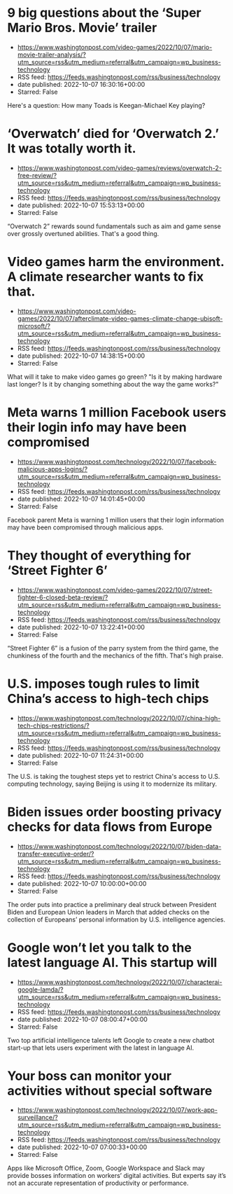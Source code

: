 # 9 big questions about the ‘Super Mario Bros. Movie’ trailer
 - https://www.washingtonpost.com/video-games/2022/10/07/mario-movie-trailer-analysis/?utm_source=rss&utm_medium=referral&utm_campaign=wp_business-technology
 - RSS feed: https://feeds.washingtonpost.com/rss/business/technology
 - date published: 2022-10-07 16:30:16+00:00
 - Starred: False

Here's a question: How many Toads is Keegan-Michael Key playing?

# ‘Overwatch’ died for ‘Overwatch 2.’ It was totally worth it.
 - https://www.washingtonpost.com/video-games/reviews/overwatch-2-free-review/?utm_source=rss&utm_medium=referral&utm_campaign=wp_business-technology
 - RSS feed: https://feeds.washingtonpost.com/rss/business/technology
 - date published: 2022-10-07 15:53:13+00:00
 - Starred: False

“Overwatch 2” rewards sound fundamentals such as aim and game sense over grossly overtuned abilities. That's a good thing.

# Video games harm the environment. A climate researcher wants to fix that.
 - https://www.washingtonpost.com/video-games/2022/10/07/afterclimate-video-games-climate-change-ubisoft-microsoft/?utm_source=rss&utm_medium=referral&utm_campaign=wp_business-technology
 - RSS feed: https://feeds.washingtonpost.com/rss/business/technology
 - date published: 2022-10-07 14:38:15+00:00
 - Starred: False

What will it take to make video games go green? "Is it by making hardware last longer? Is it by changing something about the way the game works?"

# Meta warns 1 million Facebook users their login info may have been compromised
 - https://www.washingtonpost.com/technology/2022/10/07/facebook-malicious-apps-logins/?utm_source=rss&utm_medium=referral&utm_campaign=wp_business-technology
 - RSS feed: https://feeds.washingtonpost.com/rss/business/technology
 - date published: 2022-10-07 14:01:45+00:00
 - Starred: False

Facebook parent Meta is warning 1 million users that their login information may have been compromised through malicious apps.

# They thought of everything for ‘Street Fighter 6’
 - https://www.washingtonpost.com/video-games/2022/10/07/street-fighter-6-closed-beta-review/?utm_source=rss&utm_medium=referral&utm_campaign=wp_business-technology
 - RSS feed: https://feeds.washingtonpost.com/rss/business/technology
 - date published: 2022-10-07 13:22:41+00:00
 - Starred: False

“Street Fighter 6” is a fusion of the parry system from the third game, the chunkiness of the fourth and the mechanics of the fifth. That's high praise.

# U.S. imposes tough rules to limit China’s access to high-tech chips
 - https://www.washingtonpost.com/technology/2022/10/07/china-high-tech-chips-restrictions/?utm_source=rss&utm_medium=referral&utm_campaign=wp_business-technology
 - RSS feed: https://feeds.washingtonpost.com/rss/business/technology
 - date published: 2022-10-07 11:24:31+00:00
 - Starred: False

The U.S. is taking the toughest steps yet to restrict China's access to U.S. computing technology, saying Beijing is using it to modernize its military.

# Biden issues order boosting privacy checks for data flows from Europe
 - https://www.washingtonpost.com/technology/2022/10/07/biden-data-transfer-executive-order/?utm_source=rss&utm_medium=referral&utm_campaign=wp_business-technology
 - RSS feed: https://feeds.washingtonpost.com/rss/business/technology
 - date published: 2022-10-07 10:00:00+00:00
 - Starred: False

The order puts into practice a preliminary deal struck between President Biden and European Union leaders in March that added checks on the collection of Europeans’ personal information by U.S. intelligence agencies.

# Google won’t let you talk to the latest language AI. This startup will
 - https://www.washingtonpost.com/technology/2022/10/07/characterai-google-lamda/?utm_source=rss&utm_medium=referral&utm_campaign=wp_business-technology
 - RSS feed: https://feeds.washingtonpost.com/rss/business/technology
 - date published: 2022-10-07 08:00:47+00:00
 - Starred: False

Two top artificial intelligence talents left Google to create a new chatbot start-up that lets users experiment with the latest in language AI.

# Your boss can monitor your activities without special software
 - https://www.washingtonpost.com/technology/2022/10/07/work-app-surveillance/?utm_source=rss&utm_medium=referral&utm_campaign=wp_business-technology
 - RSS feed: https://feeds.washingtonpost.com/rss/business/technology
 - date published: 2022-10-07 07:00:33+00:00
 - Starred: False

Apps like Microsoft Office, Zoom, Google Workspace and Slack may provide bosses information on workers’ digital activities. But experts say it’s not an accurate representation of productivity or performance.
